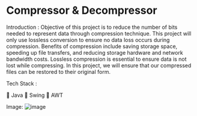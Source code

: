 # Compressor & Decompressor

Introduction :
Objective of this project is to reduce the number of bits needed to represent data through compression technique. This project will only use lossless conversion to ensure no data loss occurs during compression. Benefits of compression include saving storage space, speeding up file transfers, and reducing storage hardware and network bandwidth costs. Lossless compression is essential to ensure data is not lost while compressing. In this project, we will ensure that our compressed files can be restored to their original form.

Tech Stack :

🔴 Java
🔴 Swing
🔴 AWT

Image:
![image](https://github.com/Jeba3210/Compressor_Decompressor/assets/137270674/8a22fcb8-67d6-41c5-9846-23cc01c7fde5)
